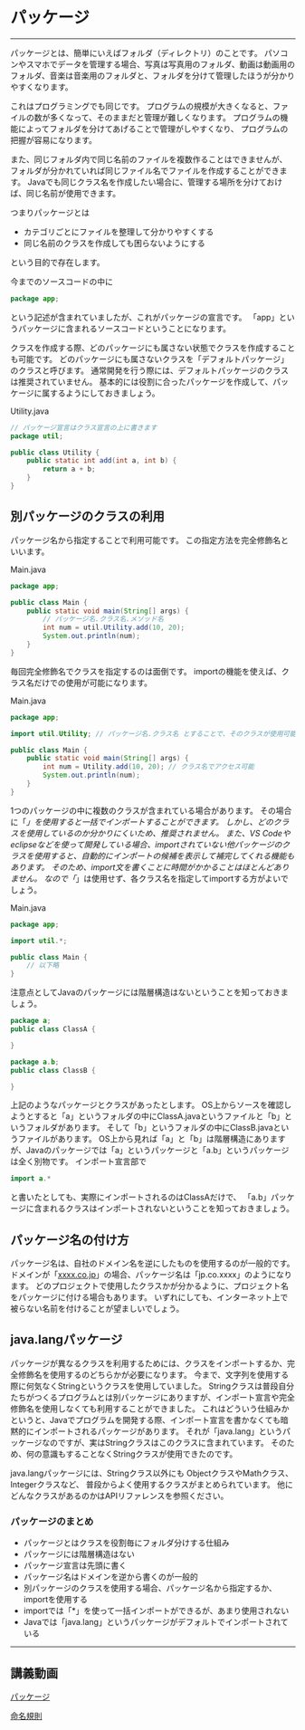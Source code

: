 # パッケージ

---

パッケージとは、簡単にいえばフォルダ（ディレクトリ）のことです。
パソコンやスマホでデータを管理する場合、写真は写真用のフォルダ、動画は動画用のフォルダ、音楽は音楽用のフォルダと、フォルダを分けて管理したほうが分かりやすくなります。

これはプログラミングでも同じです。
プログラムの規模が大きくなると、ファイルの数が多くなって、そのままだと管理が難しくなります。
プログラムの機能によってフォルダを分けてあげることで管理がしやすくなり、
プログラムの把握が容易になります。

また、同じフォルダ内で同じ名前のファイルを複数作ることはできませんが、
フォルダが分かれていれば同じファイル名でファイルを作成することができます。
Javaでも同じクラス名を作成したい場合に、管理する場所を分けておけば、同じ名前が使用できます。

つまりパッケージとは

- カテゴリごとにファイルを整理して分かりやすくする
- 同じ名前のクラスを作成しても困らないようにする

という目的で存在します。

今までのソースコードの中に

```java
package app;
```

という記述が含まれていましたが、これがパッケージの宣言です。
「app」というパッケージに含まれるソースコードということになります。

クラスを作成する際、どのパッケージにも属さない状態でクラスを作成することも可能です。
どのパッケージにも属さないクラスを「デフォルトパッケージ」のクラスと呼びます。
通常開発を行う際には、デフォルトパッケージのクラスは推奨されていません。
基本的には役割に合ったパッケージを作成して、パッケージに属するようにしておきましょう。

Utility.java

```java
// パッケージ宣言はクラス宣言の上に書きます
package util;

public class Utility {
    public static int add(int a, int b) {
        return a + b;
    }
}
```

## 別パッケージのクラスの利用

パッケージ名から指定することで利用可能です。
この指定方法を完全修飾名といいます。

Main.java

```java
package app;

public class Main {
    public static void main(String[] args) {
        // パッケージ名.クラス名.メソッド名
        int num = util.Utility.add(10, 20);
        System.out.println(num);
    }
}
```

毎回完全修飾名でクラスを指定するのは面倒です。
importの機能を使えば、クラス名だけでの使用が可能になります。

Main.java

```java
package app;

import util.Utility; // パッケージ名.クラス名 とすることで、そのクラスが使用可能となる

public class Main {
    public static void main(String[] args) {
        int num = Utility.add(10, 20); // クラス名でアクセス可能
        System.out.println(num);
    }
}
```

1つのパッケージの中に複数のクラスが含まれている場合があります。
その場合に「*」を使用すると一括でインポートすることができます。
しかし、どのクラスを使用しているのか分かりにくいため、推奨されません。
また、VS Codeやeclipseなどを使って開発している場合、importされていない他パッケージのクラスを使用すると、自動的にインポートの候補を表示して補完してくれる機能もあります。
そのため、import文を書くことに時間がかかることはほとんどありません。
なので「*」は使用せず、各クラス名を指定してimportする方がよいでしょう。

Main.java

```java
package app;

import util.*;

public class Main {
    // 以下略
}
```

注意点としてJavaのパッケージには階層構造はないということを知っておきましょう。

```java
package a;
public class ClassA {

}
```

```java
package a.b;
public class ClassB {

}
```

上記のようなパッケージとクラスがあったとします。
OS上からソースを確認しようとすると「a」というフォルダの中にClassA.javaというファイルと「b」というフォルダがあります。
そして「b」というフォルダの中にClassB.javaというファイルがあります。
OS上から見れば「a」と「b」は階層構造にありますが、Javaのパッケージでは「a」というパッケージと「a.b」というパッケージは全く別物です。
インポート宣言部で

```java
import a.*
```

と書いたとしても、実際にインポートされるのはClassAだけで、
「a.b」パッケージに含まれるクラスはインポートされないということを知っておきましょう。

## パッケージ名の付け方

パッケージ名は、自社のドメイン名を逆にしたものを使用するのが一般的です。
ドメインが「[xxxx.co.jp](http://xxxx.co.jp/)」の場合、パッケージ名は「jp.co.xxxx」のようになります。
どのプロジェクトで使用したクラスかが分かるように、プロジェクト名をパッケージに付ける場合もあります。
いずれにしても、インターネット上で被らない名前を付けることが望ましいでしょう。

## java.langパッケージ

パッケージが異なるクラスを利用するためには、クラスをインポートするか、完全修飾名を使用するのどちらかが必要になります。
今まで、文字列を使用する際に何気なくStringというクラスを使用していました。
Stringクラスは普段自分たちがつくるプログラムとは別パッケージにありますが、インポート宣言や完全修飾名を使用しなくても利用することができました。
これはどういう仕組みかというと、Javaでプログラムを開発する際、インポート宣言を書かなくても暗黙的にインポートされるパッケージがあります。
それが「java.lang」というパッケージなのですが、実はStringクラスはこのクラスに含まれています。
そのため、何の意識もすることなくStringクラスが使用できたのです。

java.langパッケージには、Stringクラス以外にも
ObjectクラスやMathクラス、Integerクラスなど、
普段からよく使用するクラスがまとめられています。
他にどんなクラスがあるのかはAPIリファレンスを参照ください。

### パッケージのまとめ

- パッケージとはクラスを役割毎にフォルダ分けする仕組み
- パッケージには階層構造はない
- パッケージ宣言は先頭に書く
- パッケージ名はドメインを逆から書くのが一般的
- 別パッケージのクラスを使用する場合、パッケージ名から指定するか、importを使用する
- importでは「*」を使って一括インポートができるが、あまり使用されない
- Javaでは「java.lang」というパッケージがデフォルトでインポートされている

---

## 講義動画

[パッケージ](https://youtu.be/_4_7ba3BLRA)

[命名規則](https://youtu.be/cQm-GzifNYM)

